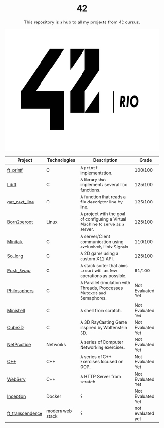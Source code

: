 <h1 align="center">42</h1>

<p align="center">This repository is a hub to all my projects from 42 cursus.</p>

<p align="center">
  <img height="400px" src="./assets/42_rio_logo_white.png">
</p>

| Project                                                      | Technologies     | Description                                                                                                                        | Grade             |
| ------------------------------------------------------------ | ---------------- | ---------------------------------------------------------------------------------------------------------------------------------- | ----------------- |
| [ft_printf](https://github.com/PedroDrago/ft_printf)         | C                | A `printf` implementation.                                                                                                         | 100/100           |
| [Libft](https://github.com/PedroDrago/libft)                 | C                | A library that implements several libc functions.                                                                                  | 125/100           |
| [get_next_line](https://github.com/PedroDrago/get_next_line) | C                | A function that reads a file descriptor line by line.                                                                              | 125/100           |
| [Born2beroot](https://github.com/PedroDrago/born2beroot)     | Linux            | A project with the goal of configuring a Virtual Machine to serve as a server.                                                     | 125/100           |
| [Minitalk](https://github.com/PedroDrago/minitalk)           | C                | A server/Client communication using exclusively Unix Signals.                                                                      | 110/100           |
| [So_long](https://github.com/PedroDrago/so_long)             | C                | A 2D game using a custom X11 API.                                                                                                  | 125/100           |
| [Push_Swap](https://github.com/PedroDrago/push_swap)         | C                | A stack sorter that aims to sort with as few operations as possible.                                                               |  91/100           |
| [Philosophers](https://github.com/PedroDrago/Philosophers)   | C                | A Parallel simulation with Threads, Proccesses, Mutexes and Semaphores.                                                            | Not Evaluated Yet |
| [Minishell](https://github.com/PedroDrago/Minishell)         | C                | A shell from scratch.                                                                                                              | Not Evaluated Yet |
| [Cube3D](https://github.com/PedroDrago/Cube3D)               | C                | A 3D RayCasting Game inspired by Wolfenstein 3D.                                                                                   | Not Evaluated Yet |
| [NetPractice](https://github.com/PedroDrago/netpractice)     | Networks         | A series of Computer Networking exercises.                                                                                         | Not Evaluated Yet |
| [C++](https://github.com/PedroDrago/cpp)                     | C++              | A series of C++ Exercises focused on OOP.                                                                                          | Not Evaluated Yet |
| [WebServ](https://github.com/PedroDrago/webserv)             | C++              | A HTTP Server from scratch.                                                                                                        | Not Evaluated Yet |
| [Inception](https://github.com/PedroDrago/inception)         | Docker           | ?                                                                                                                                  | Not Evaluated Yet |
| [ft_transcendence](https://github.com/pedrodrago/inception)  | modern web stack | ?                                                                                                                                  | not evaluated yet |
